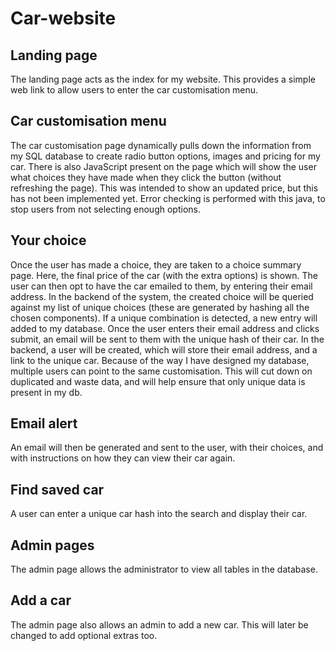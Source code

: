 # Car-website

 

## Landing page
The landing page acts as the index for my website. This provides a simple web link to allow users to enter the car customisation menu.
 

## Car customisation menu
The car customisation page dynamically pulls down the information from my SQL database to create radio button options, images and pricing for my car. There is also JavaScript present on the page which will show the user what choices they have made when they click the button (without refreshing the page). This was intended to show an updated price, but this has not been implemented yet. Error checking is performed with this java, to stop users from not selecting enough options.
 

## Your choice
Once the user has made a choice, they are taken to a choice summary page. Here, the final price of the car (with the extra options) is shown. The user can then opt to have the car emailed to them, by entering their email address.
In the backend of the system, the created choice will be queried against my list of unique choices (these are generated by hashing all the chosen components). If a unique combination is detected, a new entry will added to my database.
Once the user enters their email address and clicks submit, an email will be sent to them with the unique hash of their car.
In the backend, a user will be created, which will store their email address, and a link to the unique car.
Because of the way I have designed my database, multiple users can point to the same customisation. This will cut down on duplicated and waste data, and will help ensure that only unique data is present in my db.
 
 

## Email alert
An email will then be generated and sent to the user, with their choices, and with instructions on how they can view their car again.
 

## Find saved car
A user can enter a unique car hash into the search and display their car.
 
 

## Admin pages
The admin page allows the administrator to view all tables in the database.
 

## Add a car
The admin page also allows an admin to add a new car. This will later be changed to add optional extras too.
 

